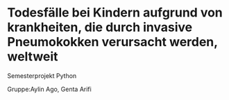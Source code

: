 # Todesfälle bei Kindern aufgrund von krankheiten, die durch invasive Pneumokokken verursacht werden, weltweit
Semesterprojekt Python

Gruppe:Aylin Ago, Genta Arifi
